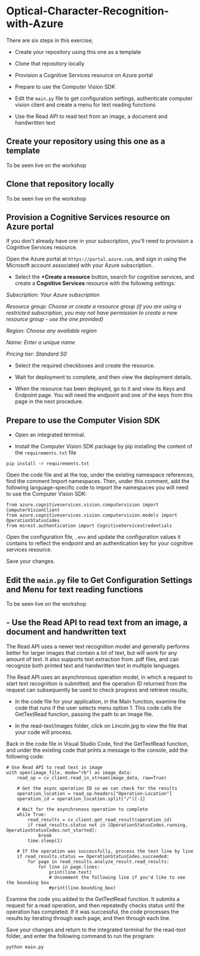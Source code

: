 # Optical-Character-Recognition-with-Azure

There are six steps in this exercise;

- Create your repository using this one as a template

- Clone that repository locally

- Provision a Cognitive Services resource on Azure portal

- Prepare to use the Computer Vision SDK

- Edit the `main.py` file to get configuration settings, authenticate computer vision client and create a menu for text reading functions

- Use the Read API to read text from an image, a document and handwritten text

## Create your repository using this one as a template

To be seen live on the workshop

## Clone that repository locally

To be seen live on the workshop

## Provision a Cognitive Services resource on Azure portal

If you don't already have one in your subscription, you'll need to provision a Cognitive Services resource.

Open the Azure portal at `https://portal.azure.com`, and sign in using the Microsoft account associated with your Azure subscription.

- Select the **+Create a resource** button, search for cognitive services, and create a **Cognitive Services** resource with the following settings:

*Subscription: Your Azure subscription*

*Resource group: Choose or create a resource group (if you are using a restricted subscription, you may not have permission to create a new resource group - use the one provided)*

*Region: Choose any available region*

*Name: Enter a unique name*

*Pricing tier: Standard S0*

- Select the required checkboxes and create the resource.

- Wait for deployment to complete, and then view the deployment details.

- When the resource has been deployed, go to it and view its Keys and Endpoint page. You will need the endpoint and one of the keys from this page in the next procedure.


## Prepare to use the Computer Vision SDK
- Open an integrated terminal. 

- Install the Computer Vision SDK package by pip installing the content of the `requirements.txt` file

```
pip install -r requirements.txt 
```

Open the code file and at the top, under the existing namespace references, find the comment Import namespaces. Then, under this comment, add the following language-specific code to import the namespaces you will need to use the Computer Vision SDK:

```
from azure.cognitiveservices.vision.computervision import ComputerVisionClient
from azure.cognitiveservices.vision.computervision.models import OperationStatusCodes
from msrest.authentication import CognitiveServicesCredentials
```

Open the configuration file, `.env` and update the configuration values it contains to reflect the endpoint and an authentication key for your cognitive services resource. 

Save your changes.

## Edit the `main.py` file to Get Configuration Settings and Menu for text reading functions

To be seen live on the workshop

## - Use the Read API to read text from an image, a document and handwritten text

The Read API uses a newer text recognition model and generally performs better for larger images that contain a lot of text, but will work for any amount of text. It also supports text extraction from .pdf files, and can recognize both printed text and handwritten text in multiple languages.

The Read API uses an asynchronous operation model, in which a request to start text recognition is submitted; and the operation ID returned from the request can subsequently be used to check progress and retrieve results;

- In the code file for your application, in the Main function, examine the code that runs if the user selects menu option 1. This code calls the GetTextRead function, passing the path to an image file.

- In the read-text/images folder, click on Lincoln.jpg to view the file that your code will process.

Back in the code file in Visual Studio Code, find the GetTextRead function, and under the existing code that prints a message to the console, add the following code:

```
# Use Read API to read text in image
with open(image_file, mode="rb") as image_data:
    read_op = cv_client.read_in_stream(image_data, raw=True)

    # Get the async operation ID so we can check for the results
    operation_location = read_op.headers["Operation-Location"]
    operation_id = operation_location.split("/")[-1]

    # Wait for the asynchronous operation to complete
    while True:
        read_results = cv_client.get_read_result(operation_id)
        if read_results.status not in [OperationStatusCodes.running, OperationStatusCodes.not_started]:
            break
        time.sleep(1)

    # If the operation was successfully, process the text line by line
    if read_results.status == OperationStatusCodes.succeeded:
        for page in read_results.analyze_result.read_results:
            for line in page.lines:
                print(line.text)
                # Uncomment the following line if you'd like to see the bounding box 
                #print(line.bounding_box)
```

Examine the code you added to the GetTextRead function. It submits a request for a read operation, and then repeatedly checks status until the operation has completed. If it was successful, the code processes the results by iterating through each page, and then through each line.

Save your changes and return to the integrated terminal for the read-text folder, and enter the following command to run the program:


```
python main.py
```
